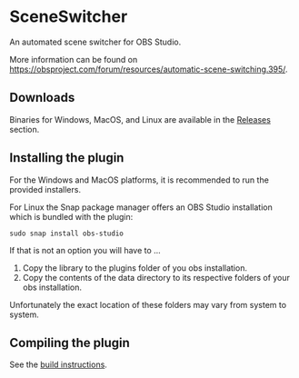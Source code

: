 # SceneSwitcher
An automated scene switcher for OBS Studio.

More information can be found on https://obsproject.com/forum/resources/automatic-scene-switching.395/.

## Downloads

Binaries for Windows, MacOS, and Linux are available in the [Releases](https://github.com/WarmUpTill/SceneSwitcher/releases) section.

## Installing the plugin

For the Windows and MacOS platforms, it is recommended to run the provided installers.

For Linux the Snap package manager offers an OBS Studio installation which is bundled with the plugin:
```
sudo snap install obs-studio
```

If that is not an option you will have to ... 
1. Copy the library to the plugins folder of you obs installation.
2. Copy the contents of the data directory to its respective folders of your obs installation.

Unfortunately the exact location of these folders may vary from system to system.

## Compiling the plugin

See the [build instructions](BUILDING.md).
